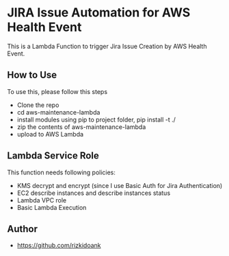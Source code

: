 # JIRA Issue Automation for AWS Health Event
This is a Lambda Function to trigger Jira Issue Creation by AWS Health Event.

##  How to Use
To use this, please follow this steps
- Clone the repo
- cd aws-maintenance-lambda
- install modules using pip to project folder, pip install -t ./
- zip the contents of aws-maintenance-lambda
- upload to AWS Lambda

## Lambda Service Role
This function needs following policies:
- KMS decrypt and encrypt (since I use Basic Auth for Jira Authentication)
- EC2 describe instances and describe instances status
- Lambda VPC role
- Basic Lambda Execution

## Author
- https://github.com/rizkidoank
